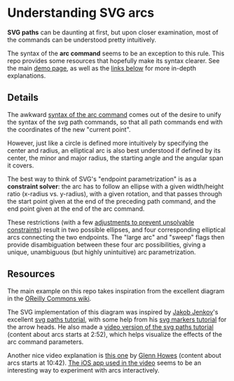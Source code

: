 # Understanding SVG arcs

**SVG paths** can be daunting at first,
but upon closer examination,
most of the commands can be understood pretty intuitively.

The syntax of the **arc command** seems to be an exception to this rule.
This repo provides some resources that hopefully make its syntax clearer.
See the main [demo page](http://waldyrious.github.io/understand-svg-arcs),
as well as the [links below](#resources) for more in-depth explanations.

## Details

The awkward [syntax of the arc command](https://www.w3.org/TR/SVG/implnote.html#ArcSyntax)
comes out of the desire to unify the syntax of the svg path commands,
so that all path commands end with the coordinates of the new "current point".

However, just like a circle is defined more intuitively
by specifying the center and radius,
an elliptical arc is also best understood
if defined by its center, the minor and major radius,
the starting angle and the angular span it covers.

The best way to think of SVG's "endpoint parametrization"
is as a **constraint solver**: the arc has to follow an ellipse
with a given width/height ratio (x-radius vs. y-radius),
with a given rotation, and that passes through the start point
given at the end of the preceding path command, and the end point
given at the end of the arc command.

These restrictions (with a few
[adjustments to prevent unsolvable constraints](https://www.w3.org/TR/SVG/implnote.html#ArcOutOfRangeParameters))
result in two possible ellipses,
and four corresponding elliptical arcs
connecting the two endpoints.
The "large arc" and "sweep" flags then provide disambiguation
between these four arc possibilities,
giving a unique, unambiguous (but highly unintuitive)
arc parametrization.

## Resources

The main example on this repo takes inspiration from the excellent diagram
in the [OReilly Commons wiki](http://commons.oreilly.com/wiki/index.php/SVG_Essentials/Paths#Elliptical_Arc).

The SVG implementation of this diagram was inspired by
[Jakob Jenkov](https://github.com/jjenkov)'s excellent [svg paths tutorial](http://tutorials.jenkov.com/svg/path-element.html#arcs),
with some help from his [svg markers tutorial](http://tutorials.jenkov.com/svg/marker-element.html)
for the arrow heads. He also made a
[video version of the svg paths tutorial](https://youtu.be/k6TWzfLGAKo?t=2m52s)
(content about arcs starts at 2:52), which helps visualize the effects of the arc command parameters.

Another nice video explanation is
[this one](https://youtu.be/Iyb3R_1NkEU?t=10m42s) by [Glenn Howes](https://github.com/grhowes)
(content about arcs starts at 10:42).
[The iOS app used in the video](https://itunes.apple.com/us/app/svg-paths/id690371196)
seems to be an interesting way to experiment with arcs interactively.
